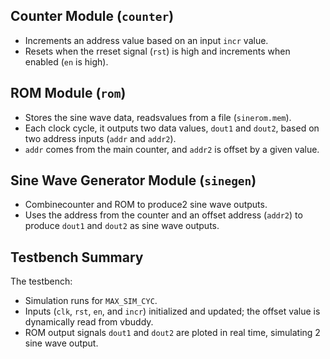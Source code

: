 ## Counter Module (`counter`)

- Increments an address value based on an input `incr` value.
- Resets when the rreset signal (`rst`) is high and increments when enabled (`en` is high).

## ROM Module (`rom`)

- Stores the sine wave data, readsvalues from a file (`sinerom.mem`).
- Each clock cycle, it outputs two data values, `dout1` and `dout2`, based on two address inputs (`addr` and `addr2`).
- `addr` comes from the main counter, and `addr2` is offset by a given value.

## Sine Wave Generator Module (`sinegen`)

- Combinecounter and ROM to produce2 sine wave outputs.
- Uses the address from the counter and an offset address (`addr2`) to produce `dout1` and `dout2` as sine wave outputs.

## Testbench Summary

The testbench:

- Simulation runs for `MAX_SIM_CYC`.
- Inputs (`clk`, `rst`, `en`, and `incr`) initialized and updated; the offset value is dynamically read from vbuddy.
- ROM output signals `dout1` and `dout2` are ploted in real time, simulating 2 sine wave output.
